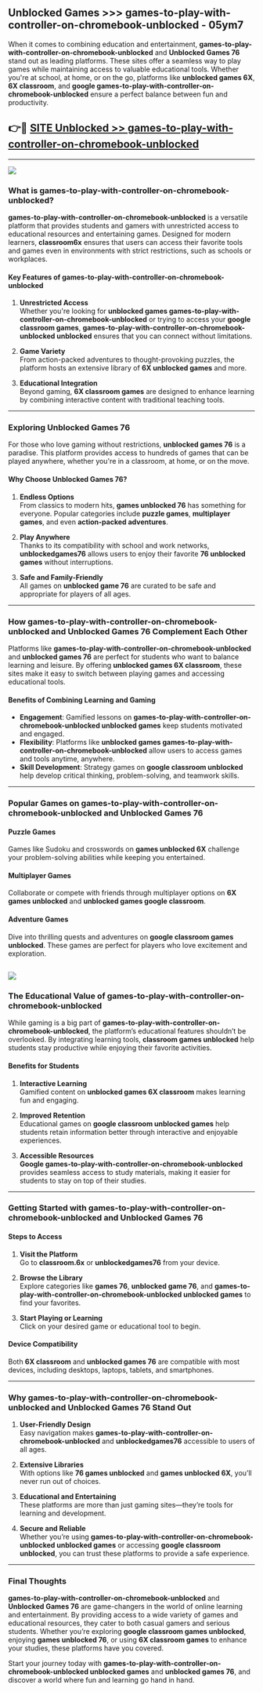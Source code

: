 ## Unblocked Games >>> games-to-play-with-controller-on-chromebook-unblocked - 05ym7 

When it comes to combining education and entertainment, **games-to-play-with-controller-on-chromebook-unblocked** and **Unblocked Games 76** stand out as leading platforms. These sites offer a seamless way to play games while maintaining access to valuable educational tools. Whether you're at school, at home, or on the go, platforms like **unblocked games 6X**, **6X classroom**, and **google games-to-play-with-controller-on-chromebook-unblocked** ensure a perfect balance between fun and productivity.
## 👉🔴 [SITE Unblocked >> games-to-play-with-controller-on-chromebook-unblocked](http://unblockedgames.edu.pl?title=games-to-play-with-controller-on-chromebook-unblocked&ref=24J)
---
<a href="http://unblockedgames.edu.pl?title=games-to-play-with-controller-on-chromebook-unblocked&ref=24J/"><img src="https://github.com/user-attachments/assets/438f12ca-57a4-47a3-8ead-c64da593a1e5"/></a>
### What is games-to-play-with-controller-on-chromebook-unblocked?  

**games-to-play-with-controller-on-chromebook-unblocked** is a versatile platform that provides students and gamers with unrestricted access to educational resources and entertaining games. Designed for modern learners, **classroom6x** ensures that users can access their favorite tools and games even in environments with strict restrictions, such as schools or workplaces.  

#### Key Features of games-to-play-with-controller-on-chromebook-unblocked  

1. **Unrestricted Access**  
   Whether you're looking for **unblocked games games-to-play-with-controller-on-chromebook-unblocked** or trying to access your **google classroom games**, **games-to-play-with-controller-on-chromebook-unblocked unblocked** ensures that you can connect without limitations.  

2. **Game Variety**  
   From action-packed adventures to thought-provoking puzzles, the platform hosts an extensive library of **6X unblocked games** and more.  

3. **Educational Integration**  
   Beyond gaming, **6X classroom games** are designed to enhance learning by combining interactive content with traditional teaching tools.  



---

### Exploring Unblocked Games 76  

For those who love gaming without restrictions, **unblocked games 76** is a paradise. This platform provides access to hundreds of games that can be played anywhere, whether you're in a classroom, at home, or on the move.  

#### Why Choose Unblocked Games 76?  

1. **Endless Options**  
   From classics to modern hits, **games unblocked 76** has something for everyone. Popular categories include **puzzle games**, **multiplayer games**, and even **action-packed adventures**.  

2. **Play Anywhere**  
   Thanks to its compatibility with school and work networks, **unblockedgames76** allows users to enjoy their favorite **76 unblocked games** without interruptions.  

3. **Safe and Family-Friendly**  
   All games on **unblocked game 76** are curated to be safe and appropriate for players of all ages.  

---

### How games-to-play-with-controller-on-chromebook-unblocked and Unblocked Games 76 Complement Each Other  

Platforms like **games-to-play-with-controller-on-chromebook-unblocked** and **unblocked games 76** are perfect for students who want to balance learning and leisure. By offering **unblocked games 6X classroom**, these sites make it easy to switch between playing games and accessing educational tools.  

#### Benefits of Combining Learning and Gaming  

- **Engagement**: Gamified lessons on **games-to-play-with-controller-on-chromebook-unblocked unblocked games** keep students motivated and engaged.  
- **Flexibility**: Platforms like **unblocked games games-to-play-with-controller-on-chromebook-unblocked** allow users to access games and tools anytime, anywhere.  
- **Skill Development**: Strategy games on **google classroom unblocked** help develop critical thinking, problem-solving, and teamwork skills.  

---

### Popular Games on games-to-play-with-controller-on-chromebook-unblocked and Unblocked Games 76  

#### Puzzle Games  

Games like Sudoku and crosswords on **games unblocked 6X** challenge your problem-solving abilities while keeping you entertained.  

#### Multiplayer Games  

Collaborate or compete with friends through multiplayer options on **6X games unblocked** and **unblocked games google classroom**.  

#### Adventure Games  

Dive into thrilling quests and adventures on **google classroom games unblocked**. These games are perfect for players who love excitement and exploration.  

<a href="http://download.freeplayer.one?title=games-to-play-with-controller-on-chromebook-unblocked&ref=23D/"><img src="https://github.com/user-attachments/assets/fe0c3e91-c8e1-489c-acf0-e2f614c12fb8"/></a>
---

### The Educational Value of games-to-play-with-controller-on-chromebook-unblocked  

While gaming is a big part of **games-to-play-with-controller-on-chromebook-unblocked**, the platform’s educational features shouldn’t be overlooked. By integrating learning tools, **classroom games unblocked** help students stay productive while enjoying their favorite activities.  

#### Benefits for Students  

1. **Interactive Learning**  
   Gamified content on **unblocked games 6X classroom** makes learning fun and engaging.  

2. **Improved Retention**  
   Educational games on **google classroom unblocked games** help students retain information better through interactive and enjoyable experiences.  

3. **Accessible Resources**  
   **Google games-to-play-with-controller-on-chromebook-unblocked** provides seamless access to study materials, making it easier for students to stay on top of their studies.  

---

### Getting Started with games-to-play-with-controller-on-chromebook-unblocked and Unblocked Games 76  

#### Steps to Access  

1. **Visit the Platform**  
   Go to **classroom.6x** or **unblockedgames76** from your device.  

2. **Browse the Library**  
   Explore categories like **games 76**, **unblocked game 76**, and **games-to-play-with-controller-on-chromebook-unblocked unblocked games** to find your favorites.  

3. **Start Playing or Learning**  
   Click on your desired game or educational tool to begin.  

#### Device Compatibility  

Both **6X classroom** and **unblocked games 76** are compatible with most devices, including desktops, laptops, tablets, and smartphones.  

---

### Why games-to-play-with-controller-on-chromebook-unblocked and Unblocked Games 76 Stand Out  

1. **User-Friendly Design**  
   Easy navigation makes **games-to-play-with-controller-on-chromebook-unblocked** and **unblockedgames76** accessible to users of all ages.  

2. **Extensive Libraries**  
   With options like **76 games unblocked** and **games unblocked 6X**, you’ll never run out of choices.  

3. **Educational and Entertaining**  
   These platforms are more than just gaming sites—they’re tools for learning and development.  

4. **Secure and Reliable**  
   Whether you’re using **games-to-play-with-controller-on-chromebook-unblocked unblocked games** or accessing **google classroom unblocked**, you can trust these platforms to provide a safe experience.  

---

### Final Thoughts  

**games-to-play-with-controller-on-chromebook-unblocked** and **Unblocked Games 76** are game-changers in the world of online learning and entertainment. By providing access to a wide variety of games and educational resources, they cater to both casual gamers and serious students. Whether you’re exploring **google classroom games unblocked**, enjoying **games unblocked 76**, or using **6X classroom games** to enhance your studies, these platforms have you covered.  

Start your journey today with **games-to-play-with-controller-on-chromebook-unblocked unblocked games** and **unblocked games 76**, and discover a world where fun and learning go hand in hand.  